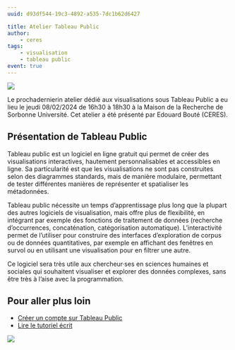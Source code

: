```yaml
---
uuid: d93df544-19c3-4892-a535-7dc1b62d6427

title: Atelier Tableau Public
author:
    - ceres
tags:
    - visualisation
    - tableau public
event: true
---
```


![](atelier_tableau_public.png)

<aside>

Le prochadernierin atelier dédié aux visualisations sous Tableau Public a eu lieu le jeudi 08/02/2024 de 16h30 à 18h30 à la Maison de la Recherche de Sorbonne Université. Cet atelier a été présenté par Edouard Bouté (CERES).

</aside>

## Présentation de Tableau Public

Tableau public est un logiciel en ligne gratuit qui permet de créer des visualisations interactives, hautement personnalisables et accessibles en ligne. Sa particularité est que les visualisations ne sont pas construites selon des diagrammes standards, mais de manière modulaire, permettant de tester différentes manières de représenter et spatialiser les métadonnées.

Tableau public nécessite un temps d’apprentissage plus long que la plupart des autres logiciels de visualisation, mais offre plus de flexibilité, en intégrant par exemple des fonctions de traitement de données (recherche d’occurrences, concaténation, catégorisation automatique). L’interactivité permet de l’utiliser pour construire des interfaces d’exploration de corpus ou de données quantitatives, par exemple en affichant des fenêtres en survol ou en utilisant une visualisation pour en filtrer une autre.

Ce logiciel sera très utile aux chercheur·ses en sciences humaines et sociales qui souhaitent visualiser et explorer des données complexes, sans être très à l’aise avec la programmation.

## Pour aller plus loin

- [Créer un compte sur Tableau Public](https://public.tableau.com/desktop/signup_unification.html)
- [Lire le tutoriel écrit](https://ceres.sorbonne-universite.fr/5a7a8657-fc56-4603-b2ae-b728f0641c70/)

![](tableau-public.png)
